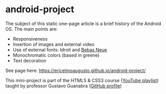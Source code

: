 # android-project
The subject of this static one-page article is a brief history of the Android OS. The main points are:
- Responsiveness
- Insertion of images and external video
- Use of external fonts: Idroit and <a href="https://fonts.google.com/specimen/Bebas+Neue?query=bebas+neue#standard-styles" target="_blank" rel="external">Bebas Neue</a>
- Monochromatic colors (based in greene)
- Text decoration

See page here: https://ericelmoaugusto.github.io/android-project/

This mini-project is part of the HTML5 & CSS3 course (<a href="https://www.youtube.com/playlist?list=PLHz_AreHm4dlUpEXkY1AyVLQGcpSgVF8s">YouTube playlist</a>) taught by professor Gustavo Guanabra (<a href="https://github.com/gustavoguanabara">GitHub profile</a>)